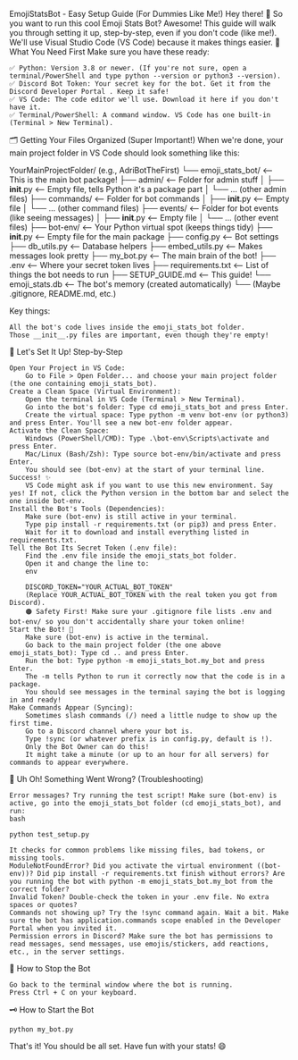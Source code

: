 EmojiStatsBot - Easy Setup Guide (For Dummies Like Me!)
Hey there! 👋 So you want to run this cool Emoji Stats Bot? Awesome! This guide will walk you through setting it up, step-by-step, even if you don't code (like me!). We'll use Visual Studio Code (VS Code) because it makes things easier.
🧰 What You Need First
Make sure you have these ready:

    ✅ Python: Version 3.8 or newer. (If you're not sure, open a terminal/PowerShell and type python --version or python3 --version).
    ✅ Discord Bot Token: Your secret key for the bot. Get it from the Discord Developer Portal . Keep it safe!
    ✅ VS Code: The code editor we'll use. Download it here if you don't have it.
    ✅ Terminal/PowerShell: A command window. VS Code has one built-in (Terminal > New Terminal).

🗂️ Getting Your Files Organized (Super Important!)
When we're done, your main project folder in VS Code should look something like this:

YourMainProjectFolder/ (e.g., AdriBotTheFirst)
└── emoji_stats_bot/       <-- This is the main bot package!
    ├── admin/             <-- Folder for admin stuff
    │   ├── __init__.py    <-- Empty file, tells Python it's a package part
    │   └── ... (other admin files)
    ├── commands/          <-- Folder for bot commands
    │   ├── __init__.py    <-- Empty file
    │   └── ... (other command files)
    ├── events/            <-- Folder for bot events (like seeing messages)
    │   ├── __init__.py    <-- Empty file
    │   └── ... (other event files)
    ├── bot-env/           <-- Your Python virtual spot (keeps things tidy)
    ├── __init__.py        <-- Empty file for the main package
    ├── config.py          <-- Bot settings
    ├── db_utils.py        <-- Database helpers
    ├── embed_utils.py     <-- Makes messages look pretty
    ├── my_bot.py          <-- The main brain of the bot!
    ├── .env               <-- Where your secret token lives
    ├── requirements.txt   <-- List of things the bot needs to run
    ├── SETUP_GUIDE.md     <-- This guide!
    └── emoji_stats.db     <-- The bot's memory (created automatically)
    └── (Maybe .gitignore, README.md, etc.)

Key things:

    All the bot's code lives inside the emoji_stats_bot folder.
    Those __init__.py files are important, even though they're empty!

🔧 Let's Set It Up! Step-by-Step

    Open Your Project in VS Code:
        Go to File > Open Folder... and choose your main project folder (the one containing emoji_stats_bot).
    Create a Clean Space (Virtual Environment):
        Open the terminal in VS Code (Terminal > New Terminal).
        Go into the bot's folder: Type cd emoji_stats_bot and press Enter.
        Create the virtual space: Type python -m venv bot-env (or python3) and press Enter. You'll see a new bot-env folder appear.
    Activate the Clean Space:
        Windows (PowerShell/CMD): Type .\bot-env\Scripts\activate and press Enter.
        Mac/Linux (Bash/Zsh): Type source bot-env/bin/activate and press Enter.
        You should see (bot-env) at the start of your terminal line. Success! ✨
        VS Code might ask if you want to use this new environment. Say yes! If not, click the Python version in the bottom bar and select the one inside bot-env.
    Install the Bot's Tools (Dependencies):
        Make sure (bot-env) is still active in your terminal.
        Type pip install -r requirements.txt (or pip3) and press Enter.
        Wait for it to download and install everything listed in requirements.txt.
    Tell the Bot Its Secret Token (.env file):
        Find the .env file inside the emoji_stats_bot folder.
        Open it and change the line to:
        env

        DISCORD_TOKEN="YOUR_ACTUAL_BOT_TOKEN"
        (Replace YOUR_ACTUAL_BOT_TOKEN with the real token you got from Discord).
        🟠 Safety First! Make sure your .gitignore file lists .env and bot-env/ so you don't accidentally share your token online!
    Start the Bot! 🎉
        Make sure (bot-env) is active in the terminal.
        Go back to the main project folder (the one above emoji_stats_bot): Type cd .. and press Enter.
        Run the bot: Type python -m emoji_stats_bot.my_bot and press Enter.
        The -m tells Python to run it correctly now that the code is in a package.
        You should see messages in the terminal saying the bot is logging in and ready!
    Make Commands Appear (Syncing):
        Sometimes slash commands (/) need a little nudge to show up the first time.
        Go to a Discord channel where your bot is.
        Type !sync (or whatever prefix is in config.py, default is !).
        Only the Bot Owner can do this!
        It might take a minute (or up to an hour for all servers) for commands to appear everywhere.

🤔 Uh Oh! Something Went Wrong? (Troubleshooting)

    Error messages? Try running the test script! Make sure (bot-env) is active, go into the emoji_stats_bot folder (cd emoji_stats_bot), and run:
    bash

    python test_setup.py

    It checks for common problems like missing files, bad tokens, or missing tools.
    ModuleNotFoundError? Did you activate the virtual environment ((bot-env))? Did pip install -r requirements.txt finish without errors? Are you running the bot with python -m emoji_stats_bot.my_bot from the correct folder?
    Invalid Token? Double-check the token in your .env file. No extra spaces or quotes?
    Commands not showing up? Try the !sync command again. Wait a bit. Make sure the bot has application.commands scope enabled in the Developer Portal when you invited it.
    Permission errors in Discord? Make sure the bot has permissions to read messages, send messages, use emojis/stickers, add reactions, etc., in the server settings.

🛑 How to Stop the Bot

    Go back to the terminal window where the bot is running.
    Press Ctrl + C on your keyboard.

🗝️ How to Start the Bot

    python my_bot.py

That's it! You should be all set. Have fun with your stats! 😄